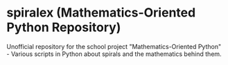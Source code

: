 spiralex (Mathematics-Oriented Python Repository)
========
Unofficial repository for the school project "Mathematics-Oriented Python" - Various scripts in Python about spirals and the mathematics behind them.
